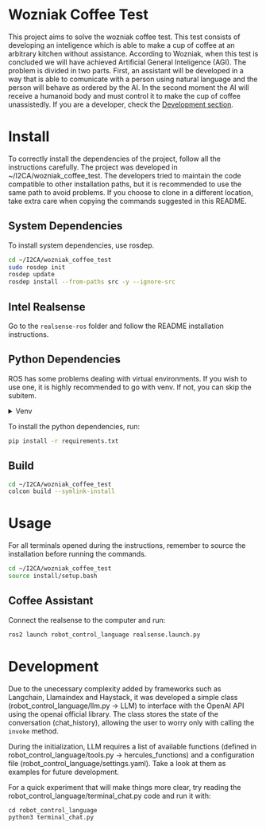 # Wozniak Coffee Test
This project aims to solve the wozniak coffee test. This test consists of developing an inteligence which is able to make a cup of coffee at an arbitrary kitchen without assistance. According to Wozniak, when this test is concluded we will have achieved Artificial General Inteligence (AGI).
The problem is divided in two parts. First, an assistant will be developed in a way that is able to comunicate with a person using natural language and the person will behave as ordered by the AI. In the second moment the AI will receive a humanoid body and must control it to make the cup of coffee unassistedly.
If you are a developer, check the [Development section](#development).


# Install
To correctly install the dependencies of the project, follow all the instructions carefully.
The project was developed in ~/I2CA/wozniak_coffee_test. The developers tried to maintain the code compatible to other installation paths, but it is recommended to use the same path to avoid problems. If you choose to clone in a different location, take extra care when copying the commands suggested in this README.

## System Dependencies
To install system dependencies, use rosdep.
```bash
cd ~/I2CA/wozniak_coffee_test
sudo rosdep init
rosdep update
rosdep install --from-paths src -y --ignore-src
```

## Intel Realsense
Go to the `realsense-ros` folder and follow the README installation instructions.

## Python Dependencies
ROS has some problems dealing with virtual environments. If you wish to use one, it is highly recommended to go with venv. If not, you can skip the subitem.

<details>
<summary>Venv</summary>
To create the virtual environment:
```bash
cd ~/I2CA/wozniak_coffee_test
python3 -m venv --system-site-packages venv
source venv/bin/activate
```
</details>

To install the python dependencies, run:
```bash
pip install -r requirements.txt
```

## Build
```bash
cd ~/I2CA/wozniak_coffee_test
colcon build --symlink-install
```

# Usage
For all terminals opened during the instructions, remember to source the installation before running the commands.
```bash
cd ~/I2CA/wozniak_coffee_test
source install/setup.bash
```
## Coffee Assistant
Connect the realsense to the computer and run:
```bash
ros2 launch robot_control_language realsense.launch.py
```


# Development
Due to the unecessary complexity added by frameworks such as Langchain, Llamaindex and Haystack, it was developed a simple class (robot_control_language/llm.py -> LLM) to interface with the OpenAI API using the openai official library. The class stores the state of the conversation (chat_history), allowing the user to worry only with calling the `invoke` method.

During the initialization, LLM requires a list of available functions (defined in robot_control_language/tools.py -> hercules_functions) and a configuration file (robot_control_language/settings.yaml). Take a look at them as examples for future development.

For a quick experiment that will make things more clear, try reading the robot_control_language/terminal_chat.py code and run it with:
```
cd robot_control_language
python3 terminal_chat.py
```